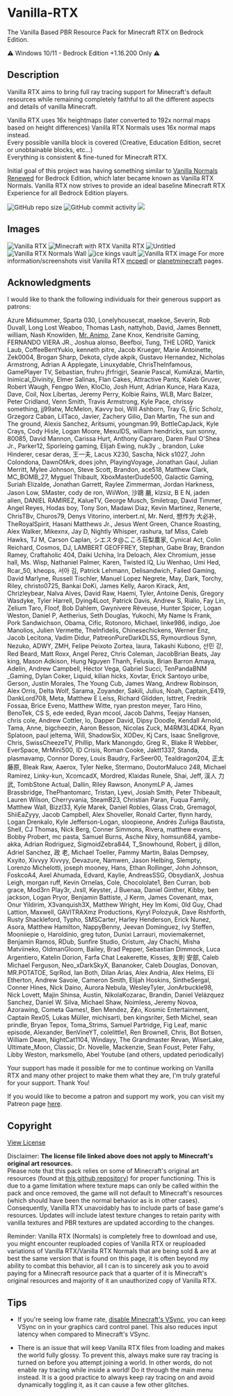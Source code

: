 # Vanilla-RTX

The Vanilla Based PBR Resource Pack for Minecraft RTX on Bedrock Edition.

⚠️ Windows 10/11 - Bedrock Edition +1.16.200 Only ⚠️

## Description

Vanilla RTX aims to bring full ray tracing support for Minecraft's default resources while remaining completely faithful to all the different aspects and details of vanilla Minecraft.  

Vanilla RTX uses 16x heightmaps (later converted to 192x normal maps based on height differences) Vanilla RTX Normals uses 16x normal maps instead.  
Every possible vanilla block is covered (Creative, Education Edition, secret or unobtainable blocks, etc...)  
Everything is consistent & fine-tuned for Minecraft RTX.  

Initial goal of this project was having something similar to [Vanilla Normals Renewed](https://github.com/Poudingue/Vanilla-Normals-Renewed) for Bedrock Edition, which later became known as Vanilla RTX Normals. Vanilla RTX now strives to provide an ideal baseline Minecraft RTX Experience for all Bedrock Edition players.


![GitHub repo size](https://img.shields.io/github/repo-size/CubeIR/Vanilla-RTX) ![GitHub commit activity](https://img.shields.io/github/commit-activity/m/CubeIR/Vanilla-RTX?style=flat) [![](https://dcbadge.vercel.app/api/server/A4wv4wwYud?style=flat)](https://discord.gg/A4wv4wwYud)
## Images
![Vanilla RTX](https://github.com/CubeIR/Vanilla-RTX/assets/75272685/a4355b59-acc7-47a2-93b8-6ca952716d57)
![Minecraft with RTX Vanilla RTX](https://github.com/CubeIR/Vanilla-RTX/assets/75272685/83bc172f-e0bc-4e1a-884d-7a8747f92163)
![Untitled](https://github.com/CubeIR/Vanilla-RTX/assets/75272685/3ac5552d-0261-461b-ad26-ef6315dc2606)
![Vanilla RTX Normals Wall](https://github.com/CubeIR/Vanilla-RTX/assets/75272685/7b621735-1e62-40d1-bfbd-a673556443d7)
![ice kings vault](https://github.com/CubeIR/Vanilla-RTX/assets/75272685/974cf798-aea6-4723-89a8-49c911e19830)
![Vanilla RTX image](https://user-images.githubusercontent.com/75272685/222483572-42c3f0bf-9baf-4e2f-a751-bddedad80ab2.png)
For more information/screenshots visit Vanilla RTX [mcpedl](https://mcpedl.com/truly-vanilla-rtx/) or [planetminecraft](https://www.planetminecraft.com/texture-pack/vanilla-rtx-normals/) pages.

## Acknowledgments

I would like to thank the following individuals for their generous support as patrons:

Azure Midsummer, Sparta 030, Lonelyhousecat, maekoe, Severin, Rob Duvall, Long Lost Weaboo, Thomas Lash, nattyhob, David, James Bennett, william, Nash Knowlden, [Mr. Animo](https://youtube.com/channel/UCHiltD16xtlHTxKEbsAZF5g), Zane Knox, Kendrisite Gaming, FERNANDO VIERA JR., Joshua alonso, Beefboi, Tung, THE LORD, Yanick Laub, CoffeeBentYukio, kenneth pitre, Jacob Krueger, Marie Antoinette, Zek0004, Brogan Sharp, Dekota, clyde akpik, Gustavo Hernandez, Nicholas Armstrong, Adrian A Applegate, Linuxydable, ChrisTheInfamous, GamePlayer TV, Sebastian, fruhru jfrfrigjri, Seanie Pascal, KumiAzai, Martin, Inimical_Divinity, Elmer Salinas, Flan Cakes, Attractive Pants, Kaleb Gruver, Robert Waugh, Fengpo Wen, KloClo, Josh Hunt, Adrian Kunce, Hara Kaza, Dave, Coil, Nox Libertas, Jeremy Perry, Kolbie Rains, WLB, Marc Balzer, Peter Cridland, Venn Smith, Travis Armstrong, Kyle Pace, chrissy something, jj99atw, McMelon, Kavvy boi, Will Ashborn, Tray G, Eric Scholz, Grzegorz Caban, LilTaco, Javier, Zachery Gilio, Dan Martin, The sun and The ground, Alexis Sanchez, Aritsumi, youngman.99, BottleCapJack, Kyle Crays, Cody Hisle, Logan Moore, MexulDS, william hendricks, sun sonny, 80085, David Mannon, Carissa Hurt, Anthony Capraro, Daren Paul O'Shea Jr., Parker12, Sporleing gaming, Elijah Ewing, nuk3y ., brandon, Luke Hinderer, cesar deras, 王一夫, Lacus X230, Sascha, Nick s1027, John Colondona, DawnOfArk, does john, PlayingVoyage, Jonathan Gaul, Julian Merritt, Mylee Johnson, Steve Scott, Brandon, ace518, Matthew Clark, MC_BOMB_27, Myguel Thibault, XboxMasterDude500, Galactic Gaming, Suriah Elizalde, Jonathan Garrett, Raylee Zimmerman, Jordan Harkness, Jason Low, SMaster, cody de ron, WiiWon, 沙鷗 嚴, klzsiz, B E N, jaden allen, DANIEL RAMIREZ, KalueTV, George Musch, Smiletrap, David Timmer, Angel Reyes, Hodas boy, Tony Son, Madawi Diaz, Kevin Martinez, Renerte, ChrisTBv, Churos79, Denys Vitorino, interbert.nl, Mr. Nerd, 想作为 大必补, TheRoyalSpirit, Hasani Matthews Jr., Jesus Went Green, Chance Roasting, Alex Walker, Mikexnx, Jay D, Nightly Whisper, rashura, taf Miss, Caleb Hawks, TJ M, Carson Caplan, シエスタ@こころ荘梨農家, Cynical Act, Colin Reichard, Cosmos, DJ, LAMBERT GEOFFREY, Stephan, Gabe Bray, Brandon Ramey, Craftaholic 404, Daiki Uchiha, Ira Deloach, Alex Chromium, jesse hall, Ms. Wisp, Nathaniel Palmer, Karen, Twisted IQ, Liu Wenhao, Umi Hed, Rcar_50, kheops, 서아 김, Patrick Lehmann, Delisandwich, Failed Gaming, David Marlyne, Russell Tischler, Manuel Lopez Negrete, May, Dark, Torchy, Riley, christo0725, Bankai DoKi, James Kelly, Aaron Kirack, Ant, Chrizleybear, Nalva Alves, David Raw, Haemi, Tyler, Antoine Denis, Gregory Wasdyke, Tyler Harrell, Dying4Loot, Patrick Davis, Andrew S, Rialio, Fay Lin, Zelium Taro, Floof, Bob Dahlem, Gwynivere Rêveuse, Hunter Spicer, Logan Weston, Daniel P, Aetherius, Seth Douglas, Yukochi, My Name Is Frank, Pork Sandwichson, Obama, Cific, Rotonoro, Michael, linke986, indigo, Joe Manolios, Julien Vermette, TheInfidelis, Chinesechickens, Werner Enz, Jacob Lecitona, Vadim Didur, PatreonPureDarkDLSS, Rymourdious Synn, Nezuko, ADWY, ZMH, Felipe Peixoto Zortea, laura, Takashi Kubono, 선민 강, Red Beard, Matt Roxx, Angel Perez, Chris Coleman, JacobBrian Beats, Jay king, Mason Adkison, Hung Nguyen Thanh, Felusia, Brian Barron Amaya, Adelin, Andrew Campbell, Héctor Vega, Gabriel Succi, TenPandaBNM _Gaming, Dylan Coker, Liquid, kilian hicks, Xovtar, Erick Santoyo uribe, Gerson, Justin Morales, The Young Cub, James Wang, Andrew Robinson, Alex Orris, Delta Wolf, Sarama, Zoyander, Sakili, Julius, Noah, Captain_E419, DankLord708, Meta, Matthew E Leiss, Richard Glidden, Isttret, Fredrik Fossaa, Brice Eveno, Matthew Witte, ryan preston meyer, Taro Hino, BenoTek, CS S, ede eeded, Ryan mcool, Jacob Dahms, Teejay Hansen, chris cole, Andrew Cottler, Io, Dapper David, Dipsy Doodle, Kendall Arnold, Tama, Anne, bigcheezin, Aaron Besson, Nicolas Zuck, M4RM3L4DK4, Ryan Splatoon, paul jeltema, Will, ShadowSix, XODev, Kj Cars, Isaac Snellgrove, Chris, SwissCheezeTV, Phillip, Mark Manongdo, Greg R., Blake R Webber, EverSpace, MrMini500, ID Crisis, Roman Cooke, Jaktt1337, Standa, plasmavamp, Connor Dorey, Louis Baudry, FarSeer00, Tealdragon204, 正太 藤原, Bleak Raw, Aaerox, Tyler Nelke, Stermano, DoutorMaluco 248, Michael Ramirez, Linky-kun, XcomcadX, Mordred, Klaidas Runele, Shai, Jeff, 渓人 力武, TombStone Actual, Dallin, Riley Rawson, AnonymLP A, James Brassbridge, ThePhantomarc, Tristan, Lyevi, Josiah Smith, Peter Thibeault, Lauren Wilson, Cherryvania, SteamB23, Christian Paran, Fuqua Family, Matthew Wall, Bizzl33, Kyle Marek, Daniel Robles, Glass Crab, Gremagol, ShiiEaZyyy, Jacob Campbell, Alex Shoveller, Ronald Carter, flynn hardy, Logan Drenkalo, Kyle Jefferson-Logan, sloopieone, Andrés Zuñiga Bautista, Shell, CJ Thomas, Nick Berg, Conner Simmons, Rivera, matthew evans, Bobby Probert, mc pasta, Samuel Burns, Asche Nixy, homsun684, yambe-akka, Adrian Rodriguez, SigmoidZebra844, T_Snowhound, Robert, jj dillon, Adriel Sanchez, 政 老, Michael Toeller, Pammy Martin, Balas Dempsey, Kxyito, Xivvyy Xivvyy, Devazure, Namwen, Jason Helbing, Slempty, Lorenzo Michelotti, joseph mooney, Hans, Ethan Rollinger, John Johnson, FoskcoA4, Axel Ahumada, Edvard, Kaylie, AndreasSSG, ObsydianX, Joshua Leigh, morgan ruff, Kevin Ornelas, Cole, Chocololate1, Ben Curran, bob grace, Mod3rn Play3r, Jxsll, Keyster, J Buenaa, Daniel Ginther, Kibby, ben jackson, Logan Pryor, Benjamin Battiste, J Kerm, James Covenant, max, Onur Yildirim, X3vanquish3X, Matthew Wright, Hey Im Komi, 0ld Guy, Chad Lattion, Maxwell, GAVITRAXmz Productions, Kyryl Polozyuk, Dave Rishforth, Rusty Shackleford, Typho, SMSCarter, Harley Henderson, Erick Nunez, Asora, Matthew Hamilton, NappyBenny, Jeevan Dominguez, Ivy Steffen, Mooniiepie o, Haroldinio, greg tuton, Dunixi Larrauri, moviemakernet, Benjamin Ramos, RDub, Sunfire Studio, Cristum, Jay Chachi, Misha Matviineko, OldmanGloom, Bailey, Brad Pepper, Sebastian Dimmock, Luca Argentiero, Katelin Dorion, Farfa Chat Leakerette, Kisses, 友則 安部, Caleb Michael Ferguson, Neo_xDarkSkyX, Bananoker, Caleb Douglas, Donovan, MR.POTATOE, SqrRod, Ian Both, Dilan Arias, Alex Andria, Alex Helms, Eli Etherton, Andrew Savoie, Cameron Smith, Elijah Hoskins, SintheSergal, Conner Hines, Nick Daino, Aurora Nebula, WesleyTyler, JonArbuckle98, Nick Lovett, Majin Shinsa, Austin, NikolaKozarac, Brandin, Daniel Velázquez Sanchez, Daniel W. Silva, Michael Shaw, Noimless, Jeremy Novoa, Azorawing, Cometa Games!, Ben Mendez, Ƶɇภ, Kosmic Entertainment, Captain Rex05, Lukas Müller, michisarti, ben kingsriter, Seth Michel, sean prindle, Bryan Tepox, Toma_Strims, Samuel Partridge, Fig Leaf, manic episode, Alexander, BenVineYT, colelittle1, Ren Brownell, Chris, Bot Botsen, William Deam, NightCat1104, Windayy, The Grandmaster Revan, WiserLake, Ultimate_Moon, Classic, Dr. Novelle, Mackenzie, Sean Foust, Peter Fahy, Libby Weston, marksmello, Abel Youtube (and others, updated periodically)

Your support has made it possible for me to continue working on Vanilla RTX and many other project to make them what they are, I'm truly grateful for your support. Thank You!

If you would like to become a patron and support my work, you can visit my Patreon page [here](https://patreon.com/cubeir).

## Copyright
[View License](https://github.com/CubeIR/Vanilla-RTX/blob/master/LICENSE.txt)  

Disclaimer: **The license file linked above does not apply to Minecraft's original art resources.**  
Please note that this pack relies on some of Minecraft's original art resources (found at [this github repository](https://github.com/Mojang/bedrock-samples/releases)) for proper functioning.
This is due to a game limitation where texture maps can only be called within the pack and once removed, the game will not default to Minecraft's resources (which should have been the normal behavior as is in other cases). Consequently, Vanilla RTX unavoidably has to include parts of base game's resources. Updates will include latest texture changes to retain parity with vanilla textures and PBR textures are updated according to the changes.  

Reminder: Vanilla RTX (Normals) is completely free to download and use, you might encounter reuploaded copies of Vanilla RTX or reuploaded variations of Vanilla RTX/Vanilla RTX Normals that are being sold & are at best the same version that is found on this page, it is often beyond my ability to combat this behavior, all I can is to sincerely ask you to avoid paying for a Minecraft resource pack that a quarter of it is Minecraft's original resources and majority of it an unauthorized copy of Vanilla RTX.

## Tips
- If you're seeing low frame rate, [disable Minecraft's VSync](https://youtu.be/E-gANUpoMus?t=12), you can keep VSync on in your graphics card control panel. This also reduces input latency when compared to Minecraft's VSync.

- There is an issue that will keep Vanilla RTX files from loading and makes the world fully glossy. To prevent this, always make sure ray tracing is turned on before you attempt joining a world. In other words, do not enable ray tracing while inside a world! Do it through the main menu instead. It is a good practice to always keep ray tracing on and avoid dynamically toggling it, as it can cause a few other glitches.
